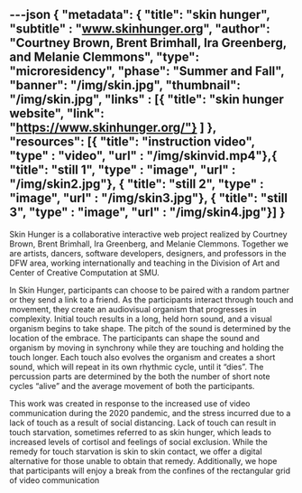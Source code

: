 ---json
{
"metadata": {
  "title": "skin hunger",
  "subtitle" : "www.skinhunger.org",
  "author": "Courtney Brown, Brent Brimhall, Ira Greenberg, and Melanie Clemmons",
  "type": "microresidency",
  "phase": "Summer and Fall",
  "banner": "/img/skin.jpg",
  "thumbnail": "/img/skin.jpg",
"links" : [{
  "title": "skin hunger website",
  "link": "https://www.skinhunger.org/"}
]
  },
"resources": [{
  "title": "instruction video",
  "type" : "video",
  "url" : "/img/skinvid.mp4"},{
  "title": "still 1",
  "type" : "image",
  "url" : "/img/skin2.jpg"},
  {
  "title": "still 2",
  "type" : "image",
  "url" : "/img/skin3.jpg"}, 
  {
  "title": "still 3",
  "type" : "image",
  "url" : "/img/skin4.jpg"}]
}
---

Skin Hunger is a collaborative interactive web project realized by Courtney Brown, Brent Brimhall, Ira Greenberg, and Melanie Clemmons. Together we are artists, dancers, software developers, designers, and professors in the DFW area, working internationally and teaching in the Division of Art and Center of Creative Computation at SMU.

In Skin Hunger, participants can choose to be paired with a random partner or they send a link to a friend. As the participants interact through touch and movement, they create an audiovisual organism that progresses in complexity. Initial touch results in a long, held horn sound, and a visual organism begins to take shape. The pitch of the sound is determined by the location of the embrace. The participants can shape the sound and organism by moving in synchrony while they are touching and holding the touch longer. Each touch also evolves the organism and creates a short sound, which will repeat in its own rhythmic cycle, until it “dies”. The percussion parts are determined by the both the number of short note cycles “alive” and the average movement of both the participants.

This work was created in response to the increased use of video communication during the 2020 pandemic, and the stress incurred due to a lack of touch as a result of social distancing. Lack of touch can result in touch starvation, sometimes referred to as skin hunger, which leads to increased levels of cortisol and feelings of social exclusion. While the remedy for touch starvation is skin to skin contact, we offer a digital alternative for those unable to obtain that remedy. Additionally, we hope that participants will enjoy a break from the confines of the rectangular grid of video communication
